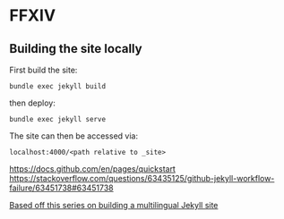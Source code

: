# FFXIV

## Building the site locally

First build the site:
```
bundle exec jekyll build
```
then deploy:
```
bundle exec jekyll serve
```
The site can then be accessed via:
```
localhost:4000/<path relative to _site>
```

https://docs.github.com/en/pages/quickstart
https://stackoverflow.com/questions/63435125/github-jekyll-workflow-failure/63451738#63451738

[Based off this series on building a multilingual Jekyll site](https://leo3418.github.io/collections/multilingual-jekyll-site/)